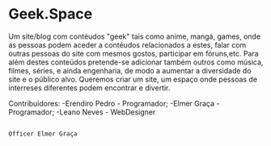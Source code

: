 # Geek.Space
Um site/blog com contéudos "geek" tais como anime, mangá, games, onde as pessoas podem aceder a contéudos relacionados a estes, falar com outras pessoas do site com mesmos gostos, participar em fóruns,etc. Para além destes conteúdos pretende-se adicionar também outros como música, filmes, séries, e ainda engenharia, de modo a aumentar a diversidade do site e o público alvo. Queremos criar um site, um espaço onde pessoas de interreses diferentes podem encontrar e divertir.

Contribuidores:
-Erendiro Pedro - Programador;
-Elmer Graça - Programador;
-Leano Neves - WebDesigner


                                                                                                    Officer Elmer Graça
